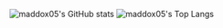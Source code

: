 ![maddox05's GitHub stats](https://github-readme-stats.vercel.app/api?username=maddox05&theme=graywhite&show_icons=true)
![maddox05's Top Langs](https://github-readme-stats.vercel.app/api/top-langs/?username=maddox05&langs_count=8&theme=graywhite)
